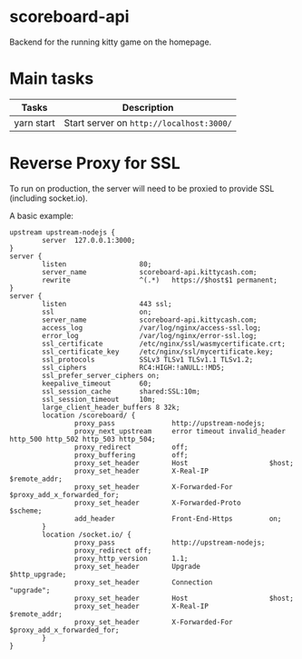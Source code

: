# scoreboard-api
Backend for the running kitty game on the homepage.

# Main tasks

Tasks                         | Description
------------------------------|---------------------------------------------------------------------------------------
yarn start                    | Start server on `http://localhost:3000/`

# Reverse Proxy for SSL
To run on production, the server will need to be proxied to provide SSL (including socket.io).  

A basic example:

```
upstream upstream-nodejs {
        server  127.0.0.1:3000;
}
server {
        listen                  80;
        server_name             scoreboard-api.kittycash.com;
        rewrite                 ^(.*)   https://$host$1 permanent;
}
server {
        listen                  443 ssl;
        ssl                     on;
        server_name             scoreboard-api.kittycash.com;
        access_log              /var/log/nginx/access-ssl.log;
        error_log               /var/log/nginx/error-ssl.log;
        ssl_certificate         /etc/nginx/ssl/wasmycertificate.crt;
        ssl_certificate_key     /etc/nginx/ssl/mycertificate.key;
        ssl_protocols           SSLv3 TLSv1 TLSv1.1 TLSv1.2;
        ssl_ciphers             RC4:HIGH:!aNULL:!MD5;
        ssl_prefer_server_ciphers on;
        keepalive_timeout       60;
        ssl_session_cache       shared:SSL:10m;
        ssl_session_timeout     10m;
        large_client_header_buffers 8 32k;
        location /scoreboard/ {
                proxy_pass              http://upstream-nodejs;
                proxy_next_upstream     error timeout invalid_header http_500 http_502 http_503 http_504;
                proxy_redirect          off;
                proxy_buffering         off;
                proxy_set_header        Host                    $host;
                proxy_set_header        X-Real-IP               $remote_addr;
                proxy_set_header        X-Forwarded-For         $proxy_add_x_forwarded_for;
                proxy_set_header        X-Forwarded-Proto       $scheme;
                add_header              Front-End-Https         on;
        }
        location /socket.io/ {
                proxy_pass              http://upstream-nodejs;
                proxy_redirect off;
                proxy_http_version      1.1;
                proxy_set_header        Upgrade                 $http_upgrade;
                proxy_set_header        Connection              "upgrade";
                proxy_set_header        Host                    $host;
                proxy_set_header        X-Real-IP               $remote_addr;
                proxy_set_header        X-Forwarded-For         $proxy_add_x_forwarded_for;
        }
}
```